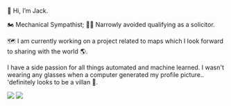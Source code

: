 👋 Hi, I’m Jack.

🏍️ Mechanical Sympathist; 🧑‍⚖️ Narrowly avoided qualifying as a solicitor.

🗺️ I am currently working on a project related to maps which I look forward to sharing with the world 🌎. 

I have a side passion for all things automated and machine learned. I wasn't wearing any glasses when a computer generated my profile picture.. 'definitely looks to be a villan 🦹.

<div align="left">
  <img src="https://img.shields.io/badge/typescript-3178C6.svg?style=for-the-badge&logo=typescript&logoColor=white">
  <img src="https://img.shields.io/badge/Go-%2300aed8.svg?style=for-the-badge&logo=go&logoColor=white">
</div>


<!---
jacksbrand/jacksbrand is a ✨ special ✨ repository because its `README.md` (this file) appears on your GitHub profile.
You can click the Preview link to take a look at your changes.
--->
